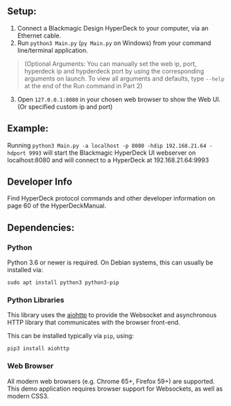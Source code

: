 ## Setup:

1. Connect a Blackmagic Design HyperDeck to your computer, via an Ethernet cable.
2. Run `python3 Main.py` (`py Main.py` on Windows) from your command line/terminal application.
> (Optional Arguments: You can manually set the web ip, port, hyperdeck ip and hypderdeck port by using the corresponding arguments on launch. To view all arguments and defaults, type `--help` at the end of the Run command in Part 2)
3. Open `127.0.0.1:8080` in your chosen web browser to show the Web UI. (Or specified custom ip and port)

## Example:

Running `python3 Main.py -a localhost -p 8080 -hdip 192.168.21.64 -hdport 9993` will start the Blackmagic HyperDeck UI webserver on localhost:8080 and will connect to a HyperDeck at 192.168.21.64:9993

## Developer Info

Find HyperDeck protocol commands and other developer information on page 60 of the HyperDeckManual.

## Dependencies:

### Python

Python 3.6 or newer is required. On Debian systems, this can usually be installed via:

```
sudo apt install python3 python3-pip
```

### Python Libraries

This library uses the [aiohttp](https://github.com/aio-libs/aiohttp) to provide the Websocket and asynchronous HTTP library that communicates with the browser front-end.

This can be installed typically via `pip`, using:

```
pip3 install aiohttp
```

### Web Browser

All modern web browsers (e.g. Chrome 65+, Firefox 59+) are supported. This demo application requires browser support for Websockets, as well as modern CSS3.
